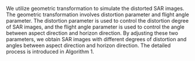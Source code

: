 We utilize geometric transformation to simulate the distorted SAR images. The  geometric transformation involves distortion parameter and flight angle parameter. The distortion parameter is used to control the distortion degree of SAR images, and the flight angle parameter is used to control the angle between aspect direction and horizon direction. By adjusting these two parameters, we obtain SAR images with different degrees of distortion and angles between aspect direction and horizon direction. The detailed process is introduced in Algorithm 1.

